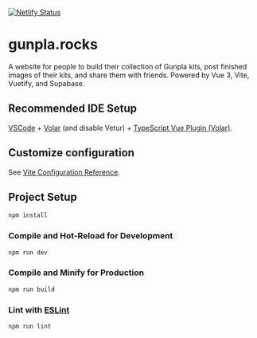 [![Netlify Status](https://api.netlify.com/api/v1/badges/6923f55a-4d03-49f6-bef3-a709b07f8a21/deploy-status)](https://app.netlify.com/sites/fastidious-sprite-11c33d/deploys)

# gunpla.rocks

A website for people to build their collection of Gunpla kits, post finished images of their kits, and share them with friends.  Powered by Vue 3, Vite, Vuetify, and Supabase.

## Recommended IDE Setup

[VSCode](https://code.visualstudio.com/) + [Volar](https://marketplace.visualstudio.com/items?itemName=Vue.volar) (and disable Vetur) + [TypeScript Vue Plugin (Volar)](https://marketplace.visualstudio.com/items?itemName=Vue.vscode-typescript-vue-plugin).

## Customize configuration

See [Vite Configuration Reference](https://vitejs.dev/config/).

## Project Setup

```sh
npm install
```

### Compile and Hot-Reload for Development

```sh
npm run dev
```

### Compile and Minify for Production

```sh
npm run build
```

### Lint with [ESLint](https://eslint.org/)

```sh
npm run lint
```
